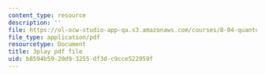 ```yaml
---
content_type: resource
description: ''
file: https://ol-ocw-studio-app-qa.s3.amazonaws.com/courses/8-04-quantum-physics-i-spring-2016/b8594b5920d93255df3dc9cce522959f_eNf8nH1yEYc.pdf
file_type: application/pdf
resourcetype: Document
title: 3play pdf file
uid: b8594b59-20d9-3255-df3d-c9cce522959f
---
```

